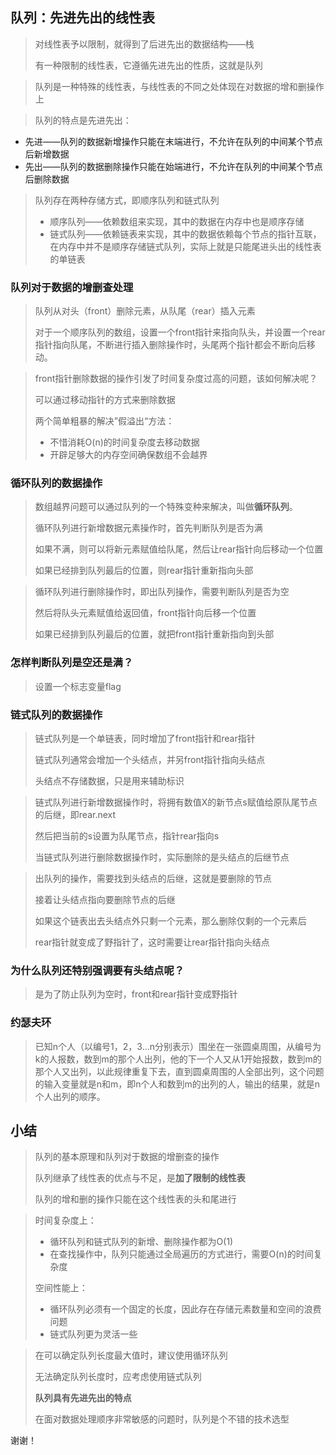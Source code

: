## 队列：先进先出的线性表

> 对线性表予以限制，就得到了后进先出的数据结构——栈
>
> 有一种限制的线性表，它遵循先进先出的性质，这就是队列

> 队列是一种特殊的线性表，与线性表的不同之处体现在对数据的增和删操作上

> 队列的特点是先进先出：

- 先进——队列的数据新增操作只能在末端进行，不允许在队列的中间某个节点后新增数据
- 先出——队列的数据删除操作只能在始端进行，不允许在队列的中间某个节点后删除数据

> 队列存在两种存储方式，即顺序队列和链式队列
>
> - 顺序队列——依赖数组来实现，其中的数据在内存中也是顺序存储
> - 链式队列——依赖链表来实现，其中的数据依赖每个节点的指针互联，在内存中并不是顺序存储链式队列，实际上就是只能尾进头出的线性表的单链表

### 队列对于数据的增删查处理

> 队列从对头（front）删除元素，从队尾（rear）插入元素
>
> 对于一个顺序队列的数组，设置一个front指针来指向队头，并设置一个rear指针指向队尾，不断进行插入删除操作时，头尾两个指针都会不断向后移动。

> front指针删除数据的操作引发了时间复杂度过高的问题，该如何解决呢？
>
> 可以通过移动指针的方式来删除数据
>
> 两个简单粗暴的解决”假溢出“方法：
>
> - 不惜消耗O(n)的时间复杂度去移动数据
> - 开辟足够大的内存空间确保数组不会越界

### 循环队列的数据操作

> 数组越界问题可以通过队列的一个特殊变种来解决，叫做**循环队列**。
>
> 循环队列进行新增数据元素操作时，首先判断队列是否为满
>
> 如果不满，则可以将新元素赋值给队尾，然后让rear指针向后移动一个位置
>
> 如果已经排到队列最后的位置，则rear指针重新指向头部

> 循环队列进行删除操作时，即出队列操作，需要判断队列是否为空
>
> 然后将队头元素赋值给返回值，front指针向后移一个位置
>
> 如果已经排到队列最后的位置，就把front指针重新指向到头部

### 怎样判断队列是空还是满？

> 设置一个标志变量flag

### 链式队列的数据操作

> 链式队列是一个单链表，同时增加了front指针和rear指针
>
> 链式队列通常会增加一个头结点，并另front指针指向头结点
>
> 头结点不存储数据，只是用来辅助标识

> 链式队列进行新增数据操作时，将拥有数值X的新节点s赋值给原队尾节点的后继，即rear.next
>
> 然后把当前的s设置为队尾节点，指针rear指向s
>
> 当链式队列进行删除数据操作时，实际删除的是头结点的后继节点

> 出队列的操作，需要找到头结点的后继，这就是要删除的节点
>
> 接着让头结点指向要删除节点的后继
>
> 如果这个链表出去头结点外只剩一个元素，那么删除仅剩的一个元素后
>
> rear指针就变成了野指针了，这时需要让rear指针指向头结点

### 为什么队列还特别强调要有头结点呢？

> 是为了防止队列为空时，front和rear指针变成野指针

### 约瑟夫环

> 已知n个人（以编号1，2，3...n分别表示）围坐在一张圆桌周围，从编号为k的人报数，数到m的那个人出列，他的下一个人又从1开始报数，数到m的那个人又出列，以此规律重复下去，直到圆桌周围的人全部出列，这个问题的输入变量就是n和m，即n个人和数到m的出列的人，输出的结果，就是n个人出列的顺序。

## 小结

> 队列的基本原理和队列对于数据的增删查的操作
>
> 队列继承了线性表的优点与不足，是**加了限制的线性表**
>
> 队列的增和删的操作只能在这个线性表的头和尾进行

> 时间复杂度上：
>
> - 循环队列和链式队列的新增、删除操作都为O(1)
> - 在查找操作中，队列只能通过全局遍历的方式进行，需要O(n)的时间复杂度
>
> 空间性能上：
>
> - 循环队列必须有一个固定的长度，因此存在存储元素数量和空间的浪费问题
> - 链式队列更为灵活一些

> 在可以确定队列长度最大值时，建议使用循环队列
>
> 无法确定队列长度时，应考虑使用链式队列
>
> **队列具有先进先出的特点**
>
> 在面对数据处理顺序非常敏感的问题时，队列是个不错的技术选型



谢谢！
